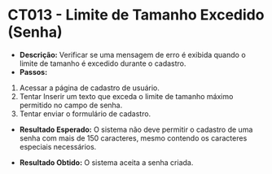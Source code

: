 # CT013 - Limite de Tamanho Excedido (Senha)

- **Descrição:** Verificar se uma mensagem de erro é exibida quando o limite de tamanho é excedido durante o cadastro.
- **Passos:**
1. Acessar a página de cadastro de usuário.
2. Tentar Inserir um texto que exceda o limite de tamanho máximo permitido no campo de senha.
3. Tentar enviar o formulário de cadastro.
- **Resultado Esperado:** O sistema não deve permitir o cadastro de uma senha com mais de 150 caracteres, mesmo contendo os caracteres especiais necessários.

- **Resultado Obtido:** O sistema aceita a senha criada.